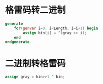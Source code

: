 # 格雷码转二进制
```verilog
generate
    for(genvar i=0; i<Length; i=i+1) begin
        assign bin[i] = ^(gray >> i);
    end 
endgenerate
```

# 二进制转格雷码
```verilog
assign gray = bin>>1 ^ bin;
```

